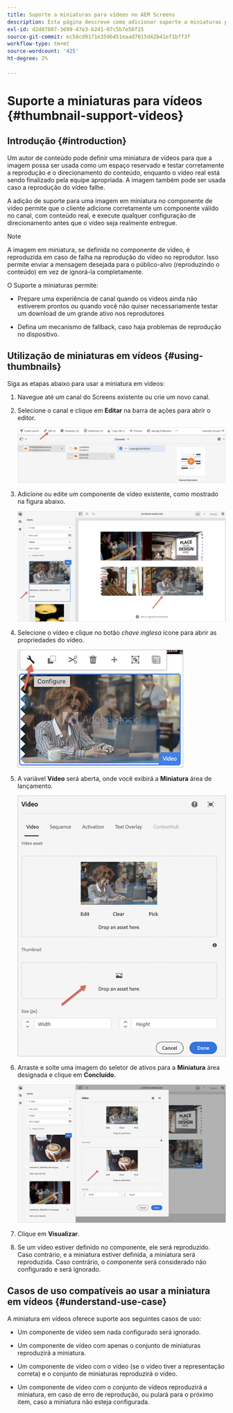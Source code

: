 ```yaml
---
title: Suporte a miniaturas para vídeos no AEM Screens
description: Esta página descreve como adicionar suporte a miniaturas para vídeos no Screens.
exl-id: d2d87807-1699-47e3-b241-07c5b7e56f15
source-git-commit: ec58cd9171e359b451eaad7015d42b41ef1bff3f
workflow-type: tm+mt
source-wordcount: '425'
ht-degree: 2%

---
```


# Suporte a miniaturas para vídeos {#thumbnail-support-videos}

## Introdução {#introduction}

Um autor de conteúdo pode definir uma miniatura de vídeos para que a imagem possa ser usada como um espaço reservado e testar corretamente a reprodução e o direcionamento do conteúdo, enquanto o vídeo real está sendo finalizado pela equipe apropriada. A imagem também pode ser usada caso a reprodução do vídeo falhe.

A adição de suporte para uma imagem em miniatura no componente de vídeo permite que o cliente adicione corretamente um componente válido no canal, com conteúdo real, e execute qualquer configuração de direcionamento antes que o vídeo seja realmente entregue.

>[!NOTE]
>A imagem em miniatura, se definida no componente de vídeo, é reproduzida em caso de falha na reprodução do vídeo no reprodutor. Isso permite enviar a mensagem desejada para o público-alvo (reproduzindo o conteúdo) em vez de ignorá-la completamente.

O Suporte a miniaturas permite:

* Prepare uma experiência de canal quando os vídeos ainda não estiverem prontos ou quando você não quiser necessariamente testar um download de um grande ativo nos reprodutores

* Defina um mecanismo de fallback, caso haja problemas de reprodução no dispositivo.

## Utilização de miniaturas em vídeos {#using-thumbnails}

Siga as etapas abaixo para usar a miniatura em vídeos:

1. Navegue até um canal do Screens existente ou crie um novo canal.

1. Selecione o canal e clique em **Editar** na barra de ações para abrir o editor.

   ![imagem](/help/user-guide/assets/thumbnails/thumbnail-1.png)

1. Adicione ou edite um componente de vídeo existente, como mostrado na figura abaixo.

   ![imagem](/help/user-guide/assets/thumbnails/thumbnail-2.png)

1. Selecione o vídeo e clique no botão *chave inglesa* ícone para abrir as propriedades do vídeo.

   ![imagem](/help/user-guide/assets/thumbnails/thumbnail-3.png)

1. A variável **Vídeo** será aberta, onde você exibirá a **Miniatura** área de lançamento.

   ![imagem](/help/user-guide/assets/thumbnails/thumbnail-4.png)

1. Arraste e solte uma imagem do seletor de ativos para a **Miniatura** área designada e clique em **Concluído**.

   ![imagem](/help/user-guide/assets/thumbnails/thumbnail-5.png)

1. Clique em **Visualizar**.

1. Se um vídeo estiver definido no componente, ele será reproduzido. Caso contrário, e a miniatura estiver definida, a miniatura será reproduzida. Caso contrário, o componente será considerado não configurado e será ignorado.

## Casos de uso compatíveis ao usar a miniatura em vídeos {#understand-use-case}

A miniatura em vídeos oferece suporte aos seguintes casos de uso:

* Um componente de vídeo sem nada configurado será ignorado.

* Um componente de vídeo com apenas o conjunto de miniaturas reproduzirá a miniatura.

* Um componente de vídeo com o vídeo (se o vídeo tiver a representação correta) e o conjunto de miniaturas reproduzirá o vídeo.

* Um componente de vídeo com o conjunto de vídeos reproduzirá a miniatura, em caso de erro de reprodução, ou pulará para o próximo item, caso a miniatura não esteja configurada.
